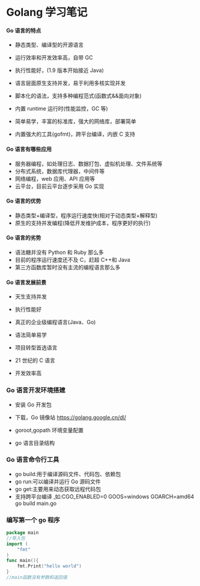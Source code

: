 # Golang 学习笔记

#### Go 语言的特点

- 静态类型、编译型的开源语言

- 运行效率和开发效率高，自带 GC

- 执行性能好，(1.9 版本开始接近 Java)

- 语言层面原生支持并发，易于利用多核实现并发

- 脚本化的语法，支持多种编程范式(函数式&&面向对象)

- 内置 runtime 运行时(性能监控，GC 等)

- 简单易学，丰富的标准库，强大的网络库，部署简单

- 内置强大的工具(gofmt)，跨平台编译，内嵌 C 支持

#### Go 语言有哪些应用

- 服务器编程，如处理日志、数据打包、虚拟机处理、文件系统等
- 分布式系统，数据库代理器，中间件等
- 网络编程，web 应用、API 应用等
- 云平台，目前云平台逐步采用 Go 实现

#### Go 语言的优势

- 静态类型+编译型，程序运行速度快(相对于动态类型+解释型)
- 原生的支持并发编程(降低开发维护成本，程序更好的执行)

#### Go 语言的劣势

- 语法糖并没有 Python 和 Ruby 那么多
- 目前的程序运行速度还不及 C，赶超 C++和 Java
- 第三方函数库暂时没有主流的编程语言那么多

#### Go 语言发展前景

- 天生支持并发

- 执行性能好

- 真正的企业级编程语言(Java、Go)

- 语法简单易学

- 项目转型首选语言

- 21 世纪的 C 语言

- 开发效率高

### Go 语言开发环境搭建

- 安装 Go 开发包

- 下载，Go 镜像站 https://golang.google.cn/dl/

- goroot,gopath 环境变量配置

- go 语言目录结构

### Go 语言命令行工具

- go build:用于编译源码文件、代码包、依赖包
- go run:可以编译并运行 Go 源码文件
- go get:主要用来动态获取远程代码包
- 支持跨平台编译 ,如:CGO_ENABLED=0 GOOS=windows GOARCH=amd64 go build main.go

### 编写第一个 go 程序

```go
package main
//导入包
import (
	"fmt"
)
func main(){
	fmt.Print("hello world")
}
//main函数没有参数和返回值
```
